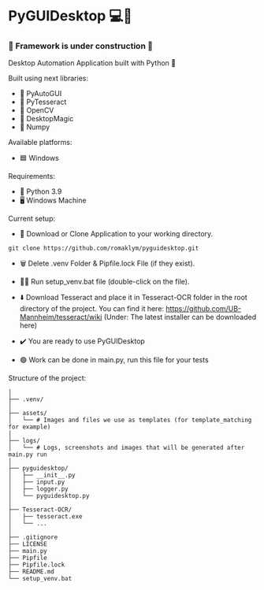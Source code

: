 # PyGUIDesktop 💻🤖


### 🚧 Framework is under construction 🚧

Desktop Automation Application built with Python 🐍

Built using next libraries:
- 🦾 PyAutoGUI
- 📜 PyTesseract
- 👀 OpenCV
- 🎱 DesktopMagic
- 🔢 Numpy

Available platforms:
- 🟦 Windows

Requirements:
- 🐍 Python 3.9
- 🖥️ Windows Machine

Current setup:
- 📩 Download or Clone Application to your working directory.

```shell
git clone https://github.com/romaklym/pyguidesktop.git
```

- 🗑️ Delete .venv Folder & Pipfile.lock File (if they exist).
- 🏃‍♀️ Run setup_venv.bat file (double-click on the file).
- ⬇️ Download Tesseract and place it in Tesseract-OCR folder in the root directory of the project.
        You can find it here: https://github.com/UB-Mannheim/tesseract/wiki (Under: The latest installer can be downloaded here)

- ✔️ You are ready to use PyGUIDesktop
- 🟢 Work can be done in main.py, run this file for your tests

Structure of the project:
```PyGUIDesktop/
│
├── .venv/
│
├── assets/
│   └── # Images and files we use as templates (for template_matching for example)
│
├── logs/
│   └── # Logs, screenshots and images that will be generated after main.py run
│
├── pyguidesktop/
│   ├── __init__.py
│   ├── input.py
│   ├── logger.py
│   └── pyguidesktop.py
│
├── Tesseract-OCR/
│   ├── tesseract.exe
│   └── ...
│
├── .gitignore
├── LICENSE
├── main.py
├── Pipfile
├── Pipfile.lock
├── README.md
└── setup_venv.bat
```
